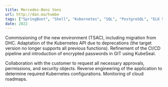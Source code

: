 ```yaml
---
title: Mercedes-Benz Vans
url: http://dan.ma/humbe
tags: ["SpringBoot", "Shell", "Kubernetes", "SQL", "PostgreSQL", "ELK Stack", "Docker", "JMeter", "Scrum/Agile", "REST", "MBC Process", "DHC CaaS", "i3Access (OIDC)", "TSAC", "Jenkins", "GIT", "ArgoCD", "KubeSeal", "DTAG Process"]
date: 2022
---
```


Commissioning of the new environment (TSAC), including migration from DHC. Adaptation of the Kubernetes API due to deprecations (the target version no longer supports all previous functions). Refinement of the CI/CD pipeline and introduction of encrypted passwords in GIT using KubeSeal.

Collaboration with the customer to request all necessary approvals, permissions, and security objects. Reverse engineering of the application to determine required Kubernetes configurations. Monitoring of cloud roadmaps.
